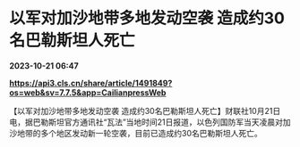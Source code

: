 # 以军对加沙地带多地发动空袭 造成约30名巴勒斯坦人死亡

**2023-10-21 06:47**

**https://api3.cls.cn/share/article/1491849?os=web&sv=7.7.5&app=CailianpressWeb**

【以军对加沙地带多地发动空袭 造成约30名巴勒斯坦人死亡】财联社10月21日电，据巴勒斯坦官方通讯社“瓦法”当地时间21日报道，以色列国防军当天凌晨对加沙地带的多个地区发动新一轮空袭，目前已造成约30名巴勒斯坦人死亡。